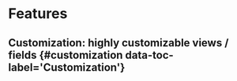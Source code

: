 # Features

## Customization: highly customizable views / fields {#customization data-toc-label='Customization'}
